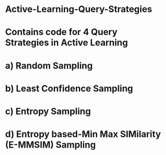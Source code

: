 # Active-Learning-Query-Strategies
# Contains code for 4 Query Strategies in Active Learning
# a) Random Sampling
# b) Least Confidence Sampling
# c) Entropy Sampling
# d) Entropy based-Min Max SIMilarity (E-MMSIM) Sampling
